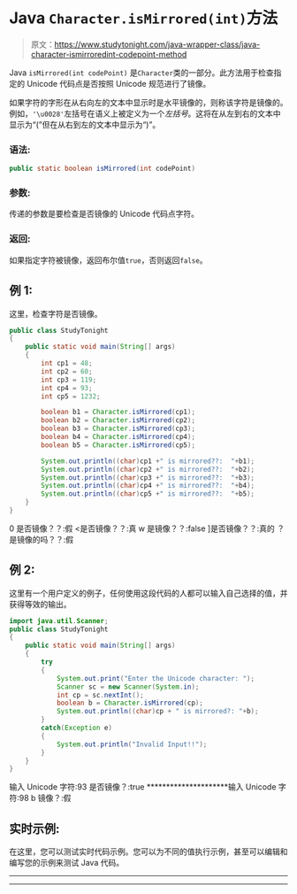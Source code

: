 # Java `Character.isMirrored(int)`方法

> 原文：<https://www.studytonight.com/java-wrapper-class/java-character-ismirroredint-codepoint-method>

Java `isMirrored(int codePoint)` 是`Character`类的一部分。此方法用于检查指定的 Unicode 代码点是否按照 Unicode 规范进行了镜像。

如果字符的字形在从右向左的文本中显示时是水平镜像的，则称该字符是镜像的。例如，`'\u0028'`左括号在语义上被定义为一个*左括号*。这将在从左到右的文本中显示为“(”但在从右到左的文本中显示为“)”。

### 语法:

```java
public static boolean isMirrored(int codePoint)
```

### 参数:

传递的参数是要检查是否镜像的 Unicode 代码点字符。

### 返回:

如果指定字符被镜像，返回布尔值`true`，否则返回`false`。

## 例 1:

这里，检查字符是否镜像。

```java
public class StudyTonight
{  
	public static void main(String[] args)
	{  
		int cp1 = 48;  
		int cp2 = 60;  
		int cp3 = 119;  
		int cp4 = 93;   
		int cp5 = 1232;  

		boolean b1 = Character.isMirrored(cp1);  
		boolean b2 = Character.isMirrored(cp2);  
		boolean b3 = Character.isMirrored(cp3);  
		boolean b4 = Character.isMirrored(cp4);  
		boolean b5 = Character.isMirrored(cp5);  

		System.out.println((char)cp1 +" is mirrored??:  "+b1);  
		System.out.println((char)cp2 +" is mirrored??:  "+b2);  
		System.out.println((char)cp3 +" is mirrored??:  "+b3);  
		System.out.println((char)cp4 +" is mirrored??:  "+b4);  
		System.out.println((char)cp5 +" is mirrored??:  "+b5);  
	}  
} 
```

0 是否镜像？？:假
<是否镜像？？:真
w 是镜像？？:false
]是否镜像？？:真的
？是镜像的吗？？:假

## 例 2:

这里有一个用户定义的例子，任何使用这段代码的人都可以输入自己选择的值，并获得等效的输出。

```java
import java.util.Scanner; 
public class StudyTonight
{  
	public static void main(String[] args)
	{  
		try
		{
			System.out.print("Enter the Unicode character: ");  
			Scanner sc = new Scanner(System.in);        
			int cp = sc.nextInt(); 
			boolean b = Character.isMirrored(cp);
			System.out.println((char)cp + " is mirrored?: "+b);
		}
		catch(Exception e)
		{
			System.out.println("Invalid Input!!");
		}
	}  
}
```

输入 Unicode 字符:93
是否镜像？:true
*********************输入 Unicode 字符:98
b 镜像？:假

## 实时示例:

在这里，您可以测试实时代码示例。您可以为不同的值执行示例，甚至可以编辑和编写您的示例来测试 Java 代码。

* * *

* * *